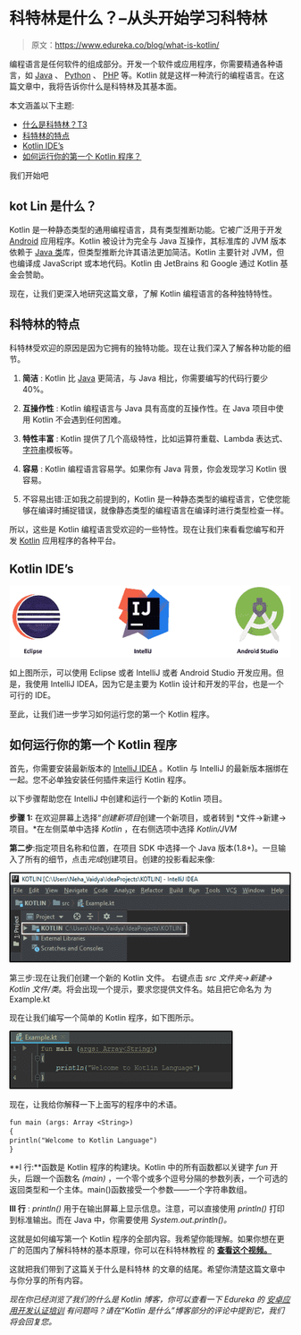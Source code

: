 # 科特林是什么？–从头开始学习科特林

> 原文：<https://www.edureka.co/blog/what-is-kotlin/>

编程语言是任何软件的组成部分。开发一个软件或应用程序，你需要精通各种语言，如 [Java](https://www.edureka.co/blog/java-tutorial/) 、 [Python](https://www.edureka.co/blog/python-tutorial/) 、 [PHP](https://www.edureka.co/blog/php-tutorial-for-beginners/) 等。Kotlin 就是这样一种流行的编程语言。在这篇文章中，我将告诉你什么是科特林及其基本面。

本文涵盖以下主题:

*   [什么是科特林？T3](#WhatisKotlin?)
*   [科特林的特点](#FeaturesofKotlin)
*   [Kotlin IDE’s](#KotlinIDE's)
*   [如何运行你的第一个 Kotlin 程序？](#HowtorunafirstKotlinprogram?)

我们开始吧

## **kot Lin 是什么？**

Kotlin 是一种静态类型的通用编程语言，具有类型推断功能。它被广泛用于开发 [Android](https://www.edureka.co/blog/android-tutorial/) 应用程序。Kotlin 被设计为完全与 Java 互操作，其标准库的 JVM 版本依赖于 [Java 类](https://www.edureka.co/blog/java-objects-and-classes/)库，但类型推断允许其语法更加简洁。Kotlin 主要针对 JVM，但也编译成 JavaScript 或本地代码。Kotlin 由 JetBrains 和 Google 通过 Kotlin 基金会赞助。

现在，让我们更深入地研究这篇文章，了解 Kotlin 编程语言的各种独特特性。

## **科特林的特点**

科特林受欢迎的原因是因为它拥有的独特功能。现在让我们深入了解各种功能的细节。

1.  **简洁** : Kotlin 比 [Java](https://www.edureka.co/blog/what-is-java/) 更简洁，与 Java 相比，你需要编写的代码行要少 40%。

2.  **互操作性** : Kotlin 编程语言与 Java 具有高度的互操作性。在 Java 项目中使用 Kotlin 不会遇到任何困难。

3.  **特性丰富** : Kotlin 提供了几个高级特性，比如运算符重载、Lambda 表达式、[字符串](https://www.edureka.co/blog/cheatsheets/java-string-cheat-sheet/)模板等。

4.  **容易** : Kotlin 编程语言容易学。如果你有 Java 背景，你会发现学习 Kotlin 很容易。

5.  不容易出错:正如我之前提到的，Kotlin 是一种静态类型的编程语言，它使您能够在编译时捕捉错误，就像静态类型的编程语言在编译时进行类型检查一样。

所以，这些是 Kotlin 编程语言受欢迎的一些特性。现在让我们来看看您编写和开发 [Kotlin](https://kotlinlang.org/docs/reference/) 应用程序的各种平台。

## **Kotlin IDE’s**

![Kotlin ide's to work on - What is Kotlin - Edureka](img/0350fbbfac7817f8d4f7f6dba5efa405.png)

如上图所示，可以使用 Eclipse 或者 IntelliJ 或者 Android Studio 开发应用。但是，我使用 IntelliJ IDEA，因为它是主要为 Kotlin 设计和开发的平台，也是一个可行的 IDE。

至此，让我们进一步学习如何运行您的第一个 Kotlin 程序。

## **如何运行你的第一个 Kotlin 程序**

首先，你需要安装最新版本的  [IntelliJ IDEA](http://www.jetbrains.com/idea/download/index.html) 。Kotlin 与 IntelliJ 的最新版本捆绑在一起。您不必单独安装任何插件来运行 Kotlin 程序。

以下步骤帮助您在 IntelliJ 中创建和运行一个新的 Kotlin 项目。

**步骤 1:** 在欢迎屏幕上选择“*创建新项目*创建一个新项目，或者转到  *文件→新建→项目。*在左侧菜单中选择 *Kotlin* ，在右侧选项中选择 *Kotlin/JVM*

**第二步**:指定项目名称和位置，在项目 SDK 中选择一个 Java 版本(1.8+)。一旦输入了所有的细节，点击*完成*创建项目。创建的投影看起来像:

![Kotlin project setup - What is Kotlin - Edureka](img/5214a49e3b8c69b52ad2ec552ac9122b.png)

第三步:现在让我们创建一个新的 Kotlin 文件。  右键点击 *src 文件夹→新建→ Kotlin 文件/类*。将会出现一个提示，要求您提供文件名。姑且把它命名为 为 Example.kt

现在让我们编写一个简单的 Kotlin 程序，如下图所示。

![First kotlin Example - What is Kotlin - Edureka](img/f5b09dbbca7efc66fd93a6d46d40b6d8.png)

现在，让我给你解释一下上面写的程序中的术语。

```
fun main (args: Array <String>)
{
println("Welcome to Kotlin Language")
}
```

**I 行:**函数是 Kotlin 程序的构建块。Kotlin 中的所有函数都以关键字 *fun* 开头，后跟一个函数名 *(main)* ，一个零个或多个逗号分隔的参数列表，一个可选的返回类型和一个主体。main()函数接受一个参数——一个字符串数组。

**III 行** : *println()* 用于在输出屏幕上显示信息。注意，可以直接使用 *println()* 打印到标准输出。而在 Java 中，你需要使用 *System.out.println()。*

这就是如何编写第一个 Kotlin 程序的全部内容。我希望你能理解。如果你想在更广的范围内了解科特林的基本原理，你可以在科特林教程 的 **[查看这个视频。](https://www.youtube.com/watch?v=y1ikxe24zjs&t=1403s)**

这就把我们带到了这篇关于什么是科特林 的文章的结尾。希望你清楚这篇文章中与你分享的所有内容。

*现在你已经浏览了我们的什么是 Kotlin 博客，你可以查看一下 Edureka 的  [安卓应用开发认证培训](https://www.edureka.co/android-development-certification-course)* *有问题吗？请在“Kotlin 是什么”博客部分的评论中提到它，我们将会回复您。*